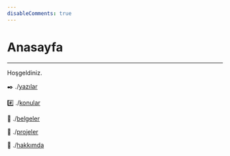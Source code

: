 ```yaml
---
disableComments: true
---
```


# Anasayfa

---

Hoşgeldiniz.

:black_nib: ./[yazılar](/posts)

:hash: ./[konular](/topics)

:green_book: ./[belgeler](/documents)

:rocket: ./[projeler](/projects)

:bust_in_silhouette: ./[hakkımda](/about)
